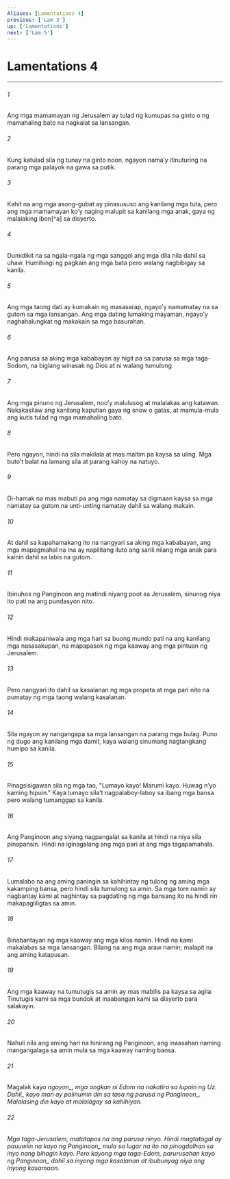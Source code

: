 ```yaml
---
Aliases: [Lamentations 4]
previous: ['Lam 3']
up: ['Lamentations']
next: ['Lam 5']
---
```

# Lamentations 4

***






















###### 1 










Ang mga mamamayan ng Jerusalem ay tulad ng kumupas na ginto o ng mamahaling bato na nagkalat sa lansangan. 





















###### 2 










Kung katulad sila ng tunay na ginto noon, ngayon namaʼy itinuturing na parang mga palayok na gawa sa putik. 





















###### 3 










Kahit na ang mga asong-gubat ay pinasususo ang kanilang mga tuta, pero ang mga mamamayan koʼy naging malupit sa kanilang mga anak, gaya ng malalaking ibon[^a] sa disyerto. 





















###### 4 










Dumidikit na sa ngala-ngala ng mga sanggol ang mga dila nila dahil sa uhaw. Humihingi ng pagkain ang mga bata pero walang nagbibigay sa kanila. 





















###### 5 










Ang mga taong dati ay kumakain ng masasarap, ngayoʼy namamatay na sa gutom sa mga lansangan. Ang mga dating lumaking mayaman, ngayoʼy naghahalungkat ng makakain sa mga basurahan. 





















###### 6 










Ang parusa sa aking mga kababayan ay higit pa sa parusa sa mga taga-Sodom, na biglang winasak ng Dios at ni walang tumulong. 





















###### 7 










Ang mga pinuno ng Jerusalem, nooʼy malulusog at malalakas ang katawan. Nakakasilaw ang kanilang kaputian gaya ng snow o gatas, at mamula-mula ang kutis tulad ng mga mamahaling bato. 





















###### 8 










Pero ngayon, hindi na sila makilala at mas maitim pa kaysa sa uling. Mga butoʼt balat na lamang sila at parang kahoy na natuyo. 





















###### 9 










Di-hamak na mas mabuti pa ang mga namatay sa digmaan kaysa sa mga namatay sa gutom na unti-unting namatay dahil sa walang makain. 





















###### 10 










At dahil sa kapahamakang ito na nangyari sa aking mga kababayan, ang mga mapagmahal na ina ay napilitang iluto ang sarili nilang mga anak para kainin dahil sa labis na gutom. 





















###### 11 










Ibinuhos ng Panginoon ang matindi niyang poot sa Jerusalem, sinunog niya ito pati na ang pundasyon nito. 





















###### 12 










Hindi makapaniwala ang mga hari sa buong mundo pati na ang kanilang mga nasasakupan, na mapapasok ng mga kaaway ang mga pintuan ng Jerusalem. 





















###### 13 










Pero nangyari ito dahil sa kasalanan ng mga propeta at mga pari nito na pumatay ng mga taong walang kasalanan. 





















###### 14 










Sila ngayon ay nangangapa sa mga lansangan na parang mga bulag. Puno ng dugo ang kanilang mga damit, kaya walang sinumang nagtangkang humipo sa kanila. 





















###### 15 










Pinagsisigawan sila ng mga tao, "Lumayo kayo! Marumi kayo. Huwag nʼyo kaming hipuin." Kaya lumayo silaʼt nagpalaboy-laboy sa ibang mga bansa pero walang tumanggap sa kanila. 





















###### 16 










Ang Panginoon ang siyang nagpangalat sa kanila at hindi na niya sila pinapansin. Hindi na iginagalang ang mga pari at ang mga tagapamahala. 





















###### 17 










Lumalabo na ang aming paningin sa kahihintay ng tulong ng aming mga kakamping bansa, pero hindi sila tumulong sa amin. Sa mga tore namin ay nagbantay kami at naghintay sa pagdating ng mga bansang ito na hindi rin makapagliligtas sa amin. 





















###### 18 










Binabantayan ng mga kaaway ang mga kilos namin. Hindi na kami makalabas sa mga lansangan. Bilang na ang mga araw namin; malapit na ang aming katapusan. 





















###### 19 










Ang mga kaaway na tumutugis sa amin ay mas mabilis pa kaysa sa agila. Tinutugis kami sa mga bundok at inaabangan kami sa disyerto para salakayin. 





















###### 20 










Nahuli nila ang aming hari na hinirang ng Panginoon, ang inaasahan naming mangangalaga sa amin mula sa mga kaaway naming bansa. 





















###### 21 










Magalak kayo <i class="trans-change">ngayon_, mga angkan ni Edom na nakatira sa lupain ng Uz. <i class="trans-change">Dahil_ kayo man ay paiinumin din sa tasa <i class="trans-change">ng parusa ng Panginoon_. Malalasing din kayo at malalagay sa kahihiyan. 





















###### 22 










Mga taga-Jerusalem, matatapos na ang parusa ninyo. Hindi magtatagal ay pauuwiin na kayo ng <i class="trans-change">Panginoon_ mula sa lugar na ito na pinagdalhan sa inyo nang bihagin kayo. Pero kayong mga taga-Edom, parurusahan kayo ng <i class="trans-change">Panginoon_ dahil sa inyong mga kasalanan at ibubunyag niya ang inyong kasamaan.
